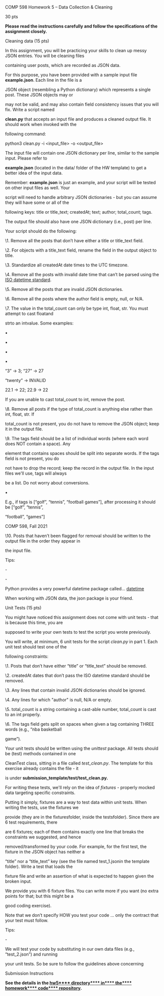 ﻿COMP 598 Homework 5 – Data Collection & Cleaning

30 pts

**Please read the instructions carefully and follow the specifications of the assignment closely.**

Cleaning data (15 pts)

In this assignment, you will be practicing your skills to clean up messy JSON entries. You will be cleaning files

containing user posts, which are recorded as JSON data.

For this purpose, you have been provided with a sample input file **example.json**. Each line in the file is a

JSON object (resembling a Python dictionary) which represents a single post. These JSON objects may or

may not be valid, and may also contain field consistency issues that you will fix. Write a script named

**clean.py** that accepts an input file and produces a cleaned output file. It should work when invoked with the

following command:

python3 clean.py -i <input\_file> -o <output\_file>

The input file will contain one JSON dictionary per line, similar to the sample input. Please refer to

**example.json** (located in the data/ folder of the HW template) to get a better idea of the input data.

Remember: **example.json** is just an example, and your script will be tested on other input files as well. Your

script will need to handle arbitrary JSON dictionaries - but you can assume they will have some or all of the

following keys: title or title\_text; createdAt; text; author; total\_count; tags.

The output file should also have one JSON dictionary (i.e., post) per line.

Your script should do the following:

\1. Remove all the posts that don’t have either a title or title\_text field.

\2. For objects with a title\_text field, rename the field in the output object to title.

\3. Standardize all createdAt date times to the UTC timezone.

\4. Remove all the posts with invalid date time that can’t be parsed using the [ISO](https://en.wikipedia.org/wiki/ISO_8601)[ ](https://en.wikipedia.org/wiki/ISO_8601)[datetime](https://en.wikipedia.org/wiki/ISO_8601)[ ](https://en.wikipedia.org/wiki/ISO_8601)[standard](https://en.wikipedia.org/wiki/ISO_8601).

\5. Remove all the posts that are invalid JSON dictionaries.

\6. Remove all the posts where the author field is empty, null, or N/A.

\7. The value in the total\_count can only be type int, float, str. You must attempt to cast floatand

strto an intvalue. Some examples:

▪

▪

▪

▪

“3” → 3; “27” → 27

“twenty” → INVALID

22.1 → 22; 22.9 → 22

If you are unable to cast total\_count to int, remove the post.

\8. Remove all posts if the type of total\_count is anything else rather than int, float, str. If

total\_count is not present, you do not have to remove the JSON object; keep it in the output file.

\9. The tags field should be a list of individual words (where each word does NOT contain a space). Any

element that contains spaces should be split into separate words. If the tags field is not present, you do

not have to drop the record; keep the record in the output file. In the input files we'll use, tags will always

be a list. Do not worry about conversions.

▪

E.g., if tags is [“golf”, “tennis”, “football games”], after processing it should be [“golf”, “tennis”,

“football”, “games”]





COMP 598, Fall 2021

\10. Posts that haven’t been flagged for removal should be written to the output file in the order they appear in

the input file.

Tips:

\-

\-

Python provides a very powerful datetime package called… [datetime](https://docs.python.org/3/library/datetime.html)

When working with JSON data, the json package is your friend.

Unit Tests (15 pts)

You might have noticed this assignment does not come with unit tests - that is because this time, you are

supposed to write your own tests to test the script you wrote previously.

You will write, at minimum, 6 unit tests for the script *clean.py* in part 1. Each unit test should test one of the

following constraints:

\1. Posts that don’t have either “title” or “title\_text” should be removed.

\2. createdAt dates that don’t pass the ISO datetime standard should be removed.

\3. Any lines that contain invalid JSON dictionaries should be ignored.

\4. Any lines for which "author" is null, N/A or empty.

\5. total\_count is a string containing a cast-able number, total\_count is cast to an int properly.

\6. The tags field gets split on spaces when given a tag containing THREE words (e.g., “nba basketball

game”).

Your unit tests should be written using the *unittest* package. All tests should be (test) methods contained in one

CleanTest class, sitting in a file called *test\_clean.py*. The template for this exercise already contains the file - it

is under **submission\_template/test/test\_clean.py.**

For writing these tests, we'll rely on the idea of *fixtures* - properly mocked data targeting specific constraints.

Putting it simply, fixtures are a way to test data within unit tests. When writing the tests, use the fixtures we

provide (they are in the fixturesfolder, inside the testsfolder). Since there are 6 test requirements, there

are 6 fixtures; each of them contains exactly one line that breaks the constraints we suggested, and hence

removed/transformed by your code. For example, for the first test, the fixture in the JSON object has neither a

“title” nor a “title\_text” key (see the file named test\_1.jsonin the template folder). Write a test that loads the

fixture file and write an assertion of what is expected to happen given the broken input.

We provide you with 6 fixture files. You can write more if you want (no extra points for that; but this might be a

good coding exercise).

Note that we don’t specify HOW you test your code … only the contract that your test must follow.

Tips:

\-

We will test your code by substituting in our own data files (e.g., “test\_2.json”) and running

your unit tests. So be sure to follow the guidelines above concerning

Submission Instructions

**See the details in the [hw5**](https://github.com/druths/comp598-2021/tree/main/hw5)[** ](https://github.com/druths/comp598-2021/tree/main/hw5)[directory**](https://github.com/druths/comp598-2021/tree/main/hw5)[** ](https://github.com/druths/comp598-2021/tree/main/hw5)[in**](https://github.com/druths/comp598-2021/tree/main/hw5)[** ](https://github.com/druths/comp598-2021/tree/main/hw5)[the**](https://github.com/druths/comp598-2021/tree/main/hw5)[** ](https://github.com/druths/comp598-2021/tree/main/hw5)[homework**](https://github.com/druths/comp598-2021/tree/main/hw5)[** ](https://github.com/druths/comp598-2021/tree/main/hw5)[code**](https://github.com/druths/comp598-2021/tree/main/hw5)[** ](https://github.com/druths/comp598-2021/tree/main/hw5)[repository](https://github.com/druths/comp598-2021/tree/main/hw5).**

